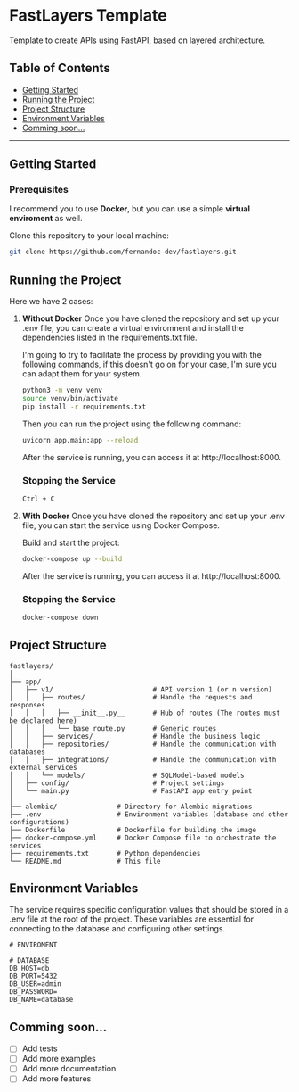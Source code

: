 # FastLayers Template

Template to create APIs using FastAPI, based on layered architecture.

## Table of Contents

- [Getting Started](#getting-started)
- [Running the Project](#running-the-project)
- [Project Structure](#project-structure)
- [Environment Variables](#environment-variables)
- [Comming soon...](#comming-soon)

---

## Getting Started



### Prerequisites

I recommend you to use **Docker**, but you can use a simple **virtual enviroment** as well.

Clone this repository to your local machine:

```bash
git clone https://github.com/fernandoc-dev/fastlayers.git
```

## Running the Project

Here we have 2 cases:

1. **Without Docker**
    Once you have cloned the repository and set up your .env file, you can create a virtual enviromnent and install the dependencies listed in the requirements.txt file.

    I'm going to try to facilitate the process by providing you with the following commands, if this doesn't go on for your case, I'm sure you can adapt them for your system.
    ```bash
    python3 -m venv venv
    source venv/bin/activate
    pip install -r requirements.txt
    ```
    Then you can run the project using the following command:
    ```bash
    uvicorn app.main:app --reload
    ```
    After the service is running, you can access it at http://localhost:8000.
    ### Stopping the Service
    ```bash
    Ctrl + C
    ```
2. **With Docker**
    Once you have cloned the repository and set up your .env file, you can start the service using Docker Compose.

    Build and start the project:
    ```bash
    docker-compose up --build
    ```
    After the service is running, you can access it at http://localhost:8000.
    ### Stopping the Service
    ```bash
    docker-compose down
    ```

## Project Structure
```
fastlayers/
│
├── app/
│   ├── v1/                         # API version 1 (or n version)
│   │   ├── routes/                 # Handle the requests and responses
│   │   │   ├── __init__.py__       # Hub of routes (The routes must be declared here)
│   │   │   └── base_route.py       # Generic routes
│   │   ├── services/               # Handle the business logic
│   │   ├── repositories/           # Handle the communication with databases
│   │   ├── integrations/           # Handle the communication with external services
│   │   └── models/                 # SQLModel-based models
│   ├── config/                     # Project settings 
│   └── main.py                     # FastAPI app entry point
│
├── alembic/               # Directory for Alembic migrations
├── .env                   # Environment variables (database and other configurations)
├── Dockerfile             # Dockerfile for building the image
├── docker-compose.yml     # Docker Compose file to orchestrate the services
├── requirements.txt       # Python dependencies
└── README.md              # This file
```

## Environment Variables

The service requires specific configuration values that should be stored in a .env file at the root of the project. These variables are essential for connecting to the database and configuring other settings.

```
# ENVIROMENT

# DATABASE
DB_HOST=db
DB_PORT=5432
DB_USER=admin
DB_PASSWORD=
DB_NAME=database
```
## Comming soon...
- [ ] Add tests
- [ ] Add more examples
- [ ] Add more documentation
- [ ] Add more features